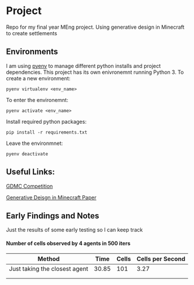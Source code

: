 # Project
Repo for my final year MEng project. Using generative design in Minecraft to create settlements

## Environments

I am using [pyenv](https://github.com/pyenv/pyenv) to manage different python installs and project dependencies. This project has its own enivronemnt running Python 3. To create a new environment:

`pyenv virtualenv <env_name>`

To enter the environemnt:

`pyenv activate <env_name>`

Install required python packages:

`pip install -r requirements.txt`

Leave the environmnet:

`pyenv deactivate`

## Useful Links:

[GDMC Competition](http://gendesignmc.engineering.nyu.edu)

[Generative Deisgn in Minecraft Paper](https://www.researchgate.net/publication/327638962_Generative_design_in_minecraft_GDMC_settlement_generation_competition)

## Early Findings and Notes

Just the results of some early testing so I can keep track

#### Number of cells observed by 4 agents in 500 iters

| Method                        | Time  | Cells | Cells per Second |
| ----------------------------- | ----- | ----- | ---------------- |
| Just taking the closest agent | 30.85 | 101   | 3.27             |
|                               |       |       |                  |
|                               |       |       |                  |

